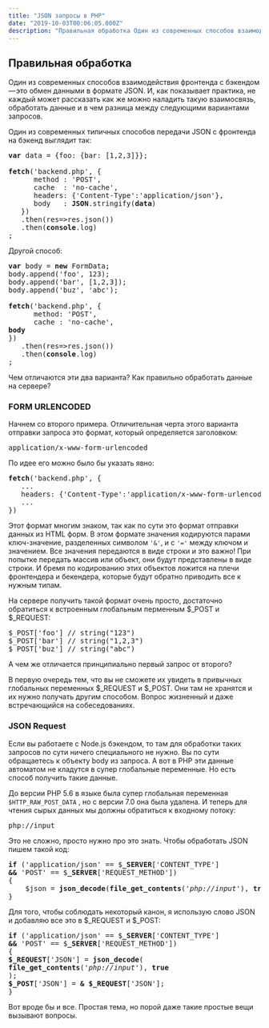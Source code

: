 ```yaml
---
title: "JSON запросы в PHP"
date: "2019-10-03T00:06:05.000Z"
description: "Правильная обработка Один из современных способов взаимодействия фронтенда с бэкендом — это обмен данными в формате JSON. И, как"
---
```


<h2 id="-">Правильная обработка</h2>
<p>Один из современных способов взаимодействия фронтенда с бэкендом — это обмен данными в формате JSON. И, как показывает практика, не каждый может рассказать как же можно наладить такую взаимосвязь, обработать данные и в чем разница между следующими вариантами запросов.</p>
<p>Один из современных типичных способов передачи JSON с фронтенда на бэкенд выглядит так:</p>
<pre><strong>var </strong>data<strong> </strong>= {foo: {bar: [1,2,3]}};<br><br><strong>fetch</strong>('backend.php', {<br>      method : 'POST',<br>      cache  : 'no-cache',<br>      headers: {'Content-Type':'application/json'},<br>      body   : <strong>JSON</strong>.stringify(<strong>data</strong>)<br>   })<br>   .then(res=&gt;res.json())<br>   .then(<strong>console</strong>.log)<br>;</pre>
<p>Другой способ:</p>
<pre><strong>var</strong> body<strong> </strong>= <strong>new</strong> FormData;<br>body.append('foo', 123);<br>body.append('bar', [1,2,3]);<br>body.append('buz', 'abc');<br><br><strong>fetch</strong>('backend.php', {<br>      method: 'POST',<br>      cache : 'no-cache',<br><strong>body<br></strong>})<br>   .then(res=&gt;res.json())<br>   .then(<strong>console</strong>.log)<br>;</pre>
<p>Чем отличаются эти два варианта? Как правильно обработать данные на сервере?</p>
<h3>FORM URLENCODED</h3>
<p>Начнем со второго примера. Отличительная черта этого варианта отправки запроса это формат, который определяется заголовком:</p>
<pre>application/x-www-form-urlencoded</pre>
<p>По идее его можно было бы указать явно:</p>
<pre><strong>fetch</strong>('backend.php', {<br>   ...<br>   headers: {'Content-Type':'application/x-www-form-urlencoded'},<br>   ...<br>})</pre>
<p>Этот формат многим знаком, так как по сути это формат отправки данных из HTML форм. В этом формате значения кодируются парами ключ-значение, разделенных символом <code>'&amp;'</code>, и с <code>'='</code> между ключом и значением. Все значения передаются в виде строки и это важно! При попытке передать массив или объект, они будут представлены в виде строки. И бремя по кодированию этих объектов ложится на плечи фронтендера и бекендера, которые будут обратно приводить все к нужным типам.</p>
<p>На сервере получить такой формат очень просто, достаточно обратиться к встроенным глобальным перменным $_POST и $_REQUEST:</p>
<pre>$_POST['foo'] // string("123")<br>$_POST['bar'] // string("1,2,3")<br>$_POST['buz'] // string("abc")</pre>
<p>А чем же отличается принципиально первый запрос от второго?</p>
<p>В первую очередь тем, что вы не сможете их увидеть в привычных глобальных переменных $_REQUEST и $_POST. Они там не хранятся и их нужно получать другим способом. Вопрос жизненный и даже встречающийся на собеседованиях.</p>
<h3>JSON Request</h3>
<p>Если вы работаете с Node.js бэкендом, то там для обработки таких запросов по сути ничего специального не нужно. Вы по сути обращаетесь к объекту body из запроса. А вот в PHP эти данные автоматом не кладутся в супер глобальные переменные. Но есть способ получить такие данные.</p>
<p>До версии PHP 5.6 в языке была супер глобальная переменная <code>$HTTP_RAW_POST_DATA</code> , но с версии 7.0 она была удалена. И теперь для чтения сырых данных мы должны обратиться к входному потоку:</p>
<pre>php://input</pre>
<p>Это не сложно, просто нужно про это знать. Чтобы обработать JSON пишем такой код:</p>
<pre><strong>if</strong> ('application/json' == $<strong>_SERVER</strong>['CONTENT_TYPE']<br><strong>&amp;&amp;</strong> 'POST' == $<strong>_SERVER</strong>['REQUEST_METHOD'])<br>{<br>    $json = <strong>json_decode</strong>(<strong>file_get_contents</strong>('<em>php://input</em>'), <strong>true</strong>);<br>}</pre>
<p>Для того, чтобы соблюдать некоторый канон, я использую слово JSON и добавляю все это в $_REQUEST и $_POST:</p>
<pre><strong>if</strong> ('application/json' == $<strong>_SERVER</strong>['CONTENT_TYPE']<br><strong>&amp;&amp;</strong> 'POST' == $<strong>_SERVER</strong>['REQUEST_METHOD'])<br>{<br><strong>$_REQUEST</strong>['JSON'] = <strong>json_decode</strong>(<br><strong>file_get_contents</strong>('<em>php://input</em>'), <strong>true<br></strong>);<br><strong>$_POST</strong>['JSON'] = <strong>&amp; $_REQUEST</strong>['JSON'];<br>}</pre>
<p>Вот вроде бы и все. Простая тема, но порой даже такие простые вещи вызывают вопросы.</p>



